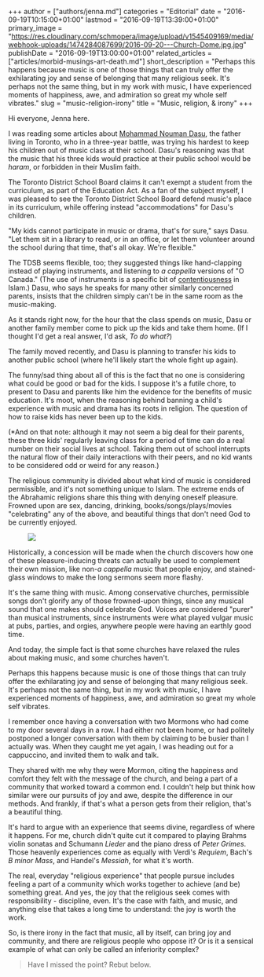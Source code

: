 +++
author = ["authors/jenna.md"]
categories = "Editorial"
date = "2016-09-19T10:15:00+01:00"
lastmod = "2016-09-19T13:39:00+01:00"
primary_image = "https://res.cloudinary.com/schmopera/image/upload/v1545409169/media/webhook-uploads/1474284087699/2016-09-20---Church-Dome.jpg.jpg"
publishDate = "2016-09-19T13:00:00+01:00"
related_articles = ["articles/morbid-musings-art-death.md"]
short_description = "Perhaps this happens because music is one of those things that can truly offer the exhilarating joy and sense of belonging that many religious seek. It&#039;s perhaps not the same thing, but in my work with music, I have experienced moments of happiness, awe, and admiration so great my whole self vibrates."
slug = "music-religion-irony"
title = "Music, religion, &amp; irony"
+++

Hi everyone, Jenna here.

I was reading some articles about [Mohammad Nouman Dasu](http://www.theglobeandmail.com/news/toronto/mandatory-music-classes-strike-sour-note-with-muslim-parents/article31716832/), the father living in Toronto, who in a three-year battle, was trying his hardest to keep his children out of music class at their school. Dasu's reasoning was that the music that his three kids would practice at their public school would be *haram*, or forbidden in their Muslim faith. 

The Toronto District School Board claims it can't exempt a student from the curriculum, as part of the Education Act. As a fan of the subject myself, I was pleased to see the Toronto District School Board defend music's place in its curriculum, while offering instead "accommodations" for Dasu's children. 

"My kids cannot participate in music or drama, that's for sure," says Dasu. "Let them sit in a library to read, or in an office, or let them volunteer around the school during that time, that's all okay. We're flexible."

The TDSB seems flexible, too; they suggested things like hand-clapping instead of playing instruments, and listening to *a cappella* versions of "O Canada." (The use of instruments is a specific bit of [contentiousness](http://islamqa.info/en/5000) in Islam.) Dasu, who says he speaks for many other similarly concerned parents, insists that the children simply can't be in the same room as the music-making.

As it stands right now, for the hour that the class spends on music, Dasu or another family member come to pick up the kids and take them home. (If I thought I'd get a real answer, I'd ask, *To do what?*) 

The family moved recently, and Dasu is planning to transfer his kids to another public school (where he'll likely start the whole fight up again).

The funny/sad thing about all of this is the fact that no one is considering what could be good or bad for the kids. I suppose it's a futile chore, to present to Dasu and parents like him the evidence for the benefits of music education. It's moot, when the reasoning behind banning a child's experience with music and drama has its roots in religion. The question of how to raise kids has never been up to the kids.

(\*And on that note: although it may not seem a big deal for their parents, these three kids' regularly leaving class for a period of time can do a real number on their social lives at school. Taking them out of school interrupts the natural flow of their daily interactions with their peers, and no kid wants to be considered odd or weird for any reason.)

The religious community is divided about what kind of music is considered permissible, and it's not something unique to Islam. The extreme ends of the Abrahamic religions share this thing with denying oneself pleasure. Frowned upon are sex, dancing, drinking, books/songs/plays/movies "celebrating" any of the above, and beautiful things that don't need God to be currently enjoyed.

<figure data-type="image">

![](https://res.cloudinary.com/schmopera/image/upload/v1545409169/media/webhook-uploads/1474284277011/Footloose2.gif)
</figure>

Historically, a concession will be made when the church discovers how one of these pleasure-inducing threats can actually be used to complement their own mission, like non-*a cappella* music that people enjoy, and stained-glass windows to make the long sermons seem more flashy.

It's the same thing with music. Among conservative churches, permissible songs don't glorify any of those frowned-upon things, since any musical sound that one makes should celebrate God. Voices are considered "purer" than musical instruments, since instruments were what played vulgar music at pubs, parties, and orgies, anywhere people were having an earthly good time.

And today, the simple fact is that some churches have relaxed the rules about making music, and some churches haven't.

Perhaps this happens because music is one of those things that can truly offer the exhilarating joy and sense of belonging that many religious seek. It's perhaps not the same thing, but in my work with music, I have experienced moments of happiness, awe, and admiration so great my whole self vibrates.

I remember once having a conversation with two Mormons who had come to my door several days in a row. I had either not been home, or had politely postponed a longer conversation with them by claiming to be busier than I actually was. When they caught me yet again, I was heading out for a cappuccino, and invited them to walk and talk. 

They shared with me why they were Mormon, citing the happiness and comfort they felt with the message of the church, and being a part of a community that worked toward a common end. I couldn't help but think how similar were our pursuits of joy and awe, despite the difference in our methods. And frankly, if that's what a person gets from their religion, that's a beautiful thing. 

It's hard to argue with an experience that seems divine, regardless of where it happens. For me, church didn't quite cut it compared to playing Brahms violin sonatas and Schumann *Lieder* and the piano dress of *Peter Grimes*. Those heavenly experiences come as equally with Verdi's *Requiem*, Bach's *B minor Mass*, and Handel's *Messiah*, for what it's worth.

The real, everyday "religious experience" that people pursue includes feeling a part of a community which works together to achieve (and be) something great. And yes, the joy that the religious seek comes with responsibility - discipline, even. It's the case with faith, and music, and anything else that takes a long time to understand: the joy is worth the work.

So, is there irony in the fact that music, all by itself, can bring joy and community, and there are religious people who oppose it? Or is it a sensical example of what can only be called an inferiority complex?

>Have I missed the point? Rebut below.
